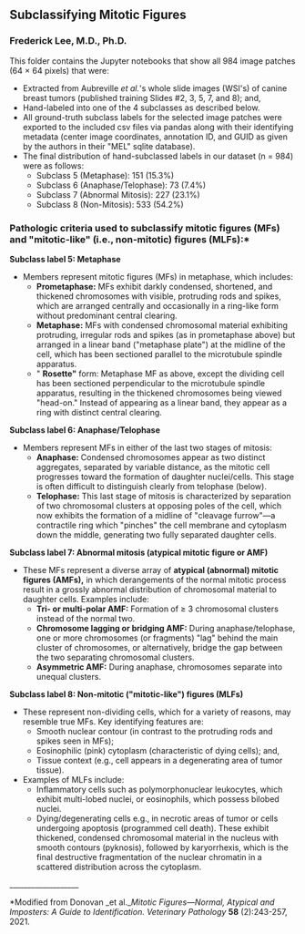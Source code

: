 ## Subclassifying Mitotic Figures
### Frederick Lee, M.D., Ph.D.

This folder contains the Jupyter notebooks that show all 984 image patches (64 × 64 pixels) that were:

- Extracted from Aubreville _et al._'s whole slide images (WSI's) of canine breast tumors (published training Slides #2, 3, 5, 7, and 8); and,
- Hand-labeled into one of the 4 subclasses as described below.
- All ground-truth subclass labels for the selected image patches were exported to the included csv files via pandas along with their identifying metadata (center image coordinates, annotation ID, and GUID as given by the authors in their "MEL" sqlite database).
- The final distribution of hand-subclassed labels in our dataset (n = 984) were as follows:
  - Subclass 5 (Metaphase): 151 (15.3%)
  - Subclass 6 (Anaphase/Telophase): 73 (7.4%)
  - Subclass 7 (Abnormal Mitosis): 227 (23.1%)
  - Subclass 8 (Non-Mitosis): 533 (54.2%)

### Pathologic criteria used to subclassify mitotic figures (MFs) and "mitotic-like" (i.e., non-mitotic) figures (MLFs):\*

**Subclass label 5: Metaphase**

- Members represent mitotic figures (MFs) in metaphase, which includes:
  - **Prometaphase:** MFs exhibit darkly condensed, shortened, and thickened chromosomes with visible, protruding rods and spikes, which are arranged centrally and occasionally in a ring-like form without predominant central clearing.
  - **Metaphase:** MFs with condensed chromosomal material exhibiting protruding, irregular rods and spikes (as in prometaphase above) but arranged in a linear band ("metaphase plate") at the midline of the cell, which has been sectioned parallel to the microtubule spindle apparatus.
  - " **Rosette"** form: Metaphase MF as above, except the dividing cell has been sectioned perpendicular to the microtubule spindle apparatus, resulting in the thickened chromosomes being viewed "head-on." Instead of appearing as a linear band, they appear as a ring with distinct central clearing.

**Subclass label 6: Anaphase/Telophase**

- Members represent MFs in either of the last two stages of mitosis:
  - **Anaphase:** Condensed chromosomes appear as two distinct aggregates, separated by variable distance, as the mitotic cell progresses toward the formation of daughter nuclei/cells. This stage is often difficult to distinguish clearly from telophase (below).
  - **Telophase:** This last stage of mitosis is characterized by separation of two chromosomal clusters at opposing poles of the cell, which now exhibits the formation of a midline of "cleavage furrow"—a contractile ring which "pinches" the cell membrane and cytoplasm down the middle, generating two fully separated daughter cells.

**Subclass label 7: Abnormal mitosis (atypical mitotic figure or AMF)**

- These MFs represent a diverse array of **atypical (abnormal) mitotic figures (AMFs),** in which derangements of the normal mitotic process result in a grossly abnormal distribution of chromosomal material to daughter cells. Examples include:
  - **Tri- or multi-polar AMF:** Formation of ≥ 3 chromosomal clusters instead of the normal two.
  - **Chromosome lagging or bridging AMF:** During anaphase/telophase, one or more chromosomes (or fragments) "lag" behind the main cluster of chromosomes, or alternatively, bridge the gap between the two separating chromosomal clusters.
  - **Asymmetric AMF:** During anaphase, chromosomes separate into unequal clusters.

**Subclass label 8: Non-mitotic ("mitotic-like") figures (MLFs)**

- These represent non-dividing cells, which for a variety of reasons, may resemble true MFs. Key identifying features are:
  - Smooth nuclear contour (in contrast to the protruding rods and spikes seen in MFs);
  - Eosinophilic (pink) cytoplasm (characteristic of dying cells); and,
  - Tissue context (e.g., cell appears in a degenerating area of tumor tissue).
- Examples of MLFs include:
  - Inflammatory cells such as polymorphonuclear leukocytes, which exhibit multi-lobed nuclei, or eosinophils, which possess bilobed nuclei.
  - Dying/degenerating cells e.g., in necrotic areas of tumor or cells undergoing apoptosis (programmed cell death). These exhibit thickened, condensed chromosomal material in the nucleus with smooth contours (pyknosis), followed by karyorrhexis, which is the final destructive fragmentation of the nuclear chromatin in a scattered distribution across the cytoplasm.

\_\_\_\_\_\_\_\_\_\_\_\_\_\_\_\_\_\_\_

\*Modified from Donovan _et al.__Mitotic Figures—Normal, Atypical and Imposters: A Guide to Identification. Veterinary Pathology_ **58** (2):243-257, 2021.
